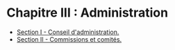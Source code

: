 # Chapitre III : Administration

- [Section I - Conseil d'administration.](section-i)
- [Section II - Commissions et comités.](section-ii)
